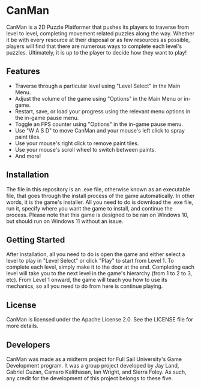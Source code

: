 # CanMan
CanMan is a 2D Puzzle Platformer that pushes its players to traverse from level to level, completing movement related puzzles along the way. Whether it be with every resource at their disposal or as few resources as possible, players will find that there are numerous ways to complete each level's puzzles. Ultimately, it is up to the player to decide how they want to play!

## Features
- Traverse through a particular level using "Level Select" in the Main Menu.
- Adjust the volume of the game using "Options" in the Main Menu or in-game.
- Restart, save, or load your progress using the relevant menu options in the in-game pause menu. 
- Toggle an FPS counter using "Options" in the in-game pause menu. 
- Use "W A S D" to move CanMan and your mouse's left click to spray paint tiles.
- Use your mouse's right click to remove paint tiles. 
- Use your mouse's scroll wheel to switch between paints. 
- And more!

## Installation
The file in this repository is an .exe file, otherwise known as an executable file, that goes through the install process of the game automatically. In other words, it is the game's installer. All you need to do is download the .exe file, run it, specify where you want the game to install, and continue the process. Please note that this game is designed to be ran on Windows 10, but should run on Windows 11 without an issue. 

## Getting Started
After installation, all you need to do is open the game and either select a level to play in "Level Select" or click "Play" to start from Level 1. To complete each level, simply make it to the door at the end. Completing each level will take you to the next level in the game's hierarchy (from 1 to 2 to 3, etc). From Level 1 onward, the game will teach you how to use its mechanics, so all you need to do from here is continue playing.

## License
CanMan is licensed under the Apache License 2.0. See the LICENSE file for more details. 

## Developers 
CanMan was made as a midterm project for Full Sail University's Game Development program. It was a group project developed by Jay Land, Gabriel Cuzan, Camaro Kalithasan, Ian Wright, and Sierra Foley. As such, any credit for the development of this project belongs to these five. 
